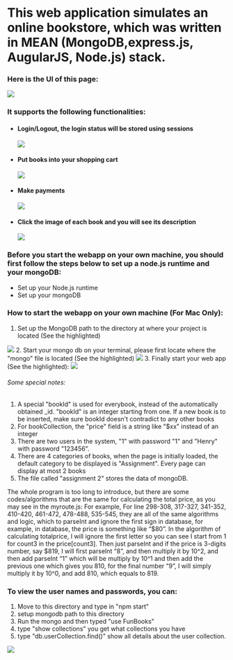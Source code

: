 # This web application simulates an online bookstore, which was written in MEAN (MongoDB,express.js, AugularJS, Node.js) stack.

### Here is the UI of this page:
<img src="https://github.com/kwanhiuhong/NodeJS_WebApp_Book_Store/blob/master/App_Screen_Shots/Book_Shop_UI.png"/>

### It supports the following functionalities:
<ul>
    <li>
        <h4>Login/Logout, the login status will be stored using sessions</h4>
        <img src="https://github.com/kwanhiuhong/NodeJS_WebApp_Book_Store/blob/master/App_Screen_Shots/LoginPage.png"/>
    </li>
    <li>
        <h4>Put books into your shopping cart</h4>
        <img src="https://github.com/kwanhiuhong/NodeJS_WebApp_Book_Store/blob/master/App_Screen_Shots/Your_Shopping_Cart.png"/>
    </li>
    <li>
        <h4>Make payments</h4>
        <img src="https://github.com/kwanhiuhong/NodeJS_WebApp_Book_Store/blob/master/App_Screen_Shots/Make_Payments.png"/>
    </li>
    <li>
        <h4>Click the image of each book and you will see its description</h4>
        <img src="https://github.com/kwanhiuhong/NodeJS_WebApp_Book_Store/blob/master/App_Screen_Shots/Book_Details_Page.png"/>
    </li>
</ul>

### Before you start the webapp on your own machine, you should first follow the steps below to set up a node.js runtime and your mongoDB:
<ul>
    <li>
        <a ref="https://github.com/kwanhiuhong/NodeJS_WebApp_Book_Store/blob/master/App_Screen_Shots/setup_nodejs_runtime_and_examples.pdf">Set up your Node.js runtime</a>
    </li>
    <li>
         <a ref="https://github.com/kwanhiuhong/NodeJS_WebApp_Book_Store/blob/master/App_Screen_Shots/setup_MongoDB.pdf">Set up your mongoDB</a>
    </li>
</ul>

### How to start the webapp on your own machine (For Mac Only):
1. Set up the MongoDB path to the directory at where your project is located (See the highlighted)
<img src="https://github.com/kwanhiuhong/NodeJS_WebApp_Book_Store/blob/master/App_Screen_Shots/SettingUp_DbPath.png"/>
2. Start your mongo db on your terminal, please first locate where the "mongo" file is located (See the highlighted)
<img src="https://github.com/kwanhiuhong/NodeJS_WebApp_Book_Store/blob/master/App_Screen_Shots/Manipulate_YourDB.png"/>
3. Finally start your web app (See the highlighted):
<img src="https://github.com/kwanhiuhong/NodeJS_WebApp_Book_Store/blob/master/App_Screen_Shots/Start_YourWebApp_OnLocalHost.png"/>

###### Some special notes:

1. A special "bookId" is used for everybook, instead of the automatically obtained _id. "bookId" is an integer starting from one. If a new book is to be inserted, make sure bookId doesn't contradict to any other books
2. For bookCollection, the "price" field is a string like "$xx" instead of an integer
3. There are two users in the system, "1" with password "1" and "Henry" with password "123456".
4. There are 4 categories of books, when the page is initially loaded, the default category to be displayed is "Assignment". Every page can display at most 2 books
5. The file called "assignment 2" stores the data of mongoDB.

The whole program is too long to introduce, but there are some codes/algorithms that are the same for calculating the total price, as you may see in the myroute.js:
For example,
For line 298-308, 317-327, 341-352, 410-420, 461-472, 478-488, 535-545, they are all of the same algorithms and logic, which to parseInt and ignore the first sign in database, for example, in database, the price is something like “$80”. In the algorithm of calculating totalprice, I will ignore the first letter so you can see I start from 1 for count3 in the price[count3]. Then just parseInt and if the price is 3-digits number, say $819, I will first parseInt “8”, and then multiply it by 10^2, and then add parseInt “1” which will be multiply by 10^1 and then add the previous one which gives you 810, for the final number “9”, I will simply multiply it by 10^0, and add 810, which equals to 819.

### To view the user names and passwords, you can:

1. Move to this directory and type in "npm start"
2. setup mongodb path to this directory
3. Run the mongo and then typed "use FunBooks"
4. type "show collections" you get what collections you have
5. type "db.userCollection.find()" show all details about the user collection.
<img src="https://github.com/kwanhiuhong/NodeJS_WebApp_Book_Store/blob/master/App_Screen_Shots/Get_User_Info_OnDB.png"/>
